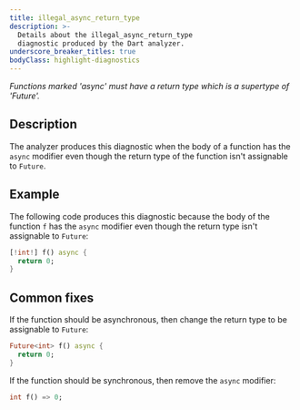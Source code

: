 ```yaml
---
title: illegal_async_return_type
description: >-
  Details about the illegal_async_return_type
  diagnostic produced by the Dart analyzer.
underscore_breaker_titles: true
bodyClass: highlight-diagnostics
---
```


_Functions marked 'async' must have a return type which is a supertype of
'Future'._

## Description

The analyzer produces this diagnostic when the body of a function has the
`async` modifier even though the return type of the function isn't
assignable to `Future`.

## Example

The following code produces this diagnostic because the body of the
function `f` has the `async` modifier even though the return type isn't
assignable to `Future`:

```dart
[!int!] f() async {
  return 0;
}
```

## Common fixes

If the function should be asynchronous, then change the return type to be
assignable to `Future`:

```dart
Future<int> f() async {
  return 0;
}
```

If the function should be synchronous, then remove the `async` modifier:

```dart
int f() => 0;
```
